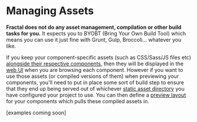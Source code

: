 # Managing Assets

**Fractal does not do any asset management, compilation or other build tasks for you.** It expects you to BYOBT (Bring Your Own Build Tool) which means you can use it just fine with Grunt, Gulp, Broccoli... whatever you like.

If you keep your component-specific assets (such as CSS/Sass/JS files etc) [alongside their respective components](/docs/components/overview.md#compound-components), then they will be displayed in the [web UI](/docs/web/overview.md) when you are browsing each component. However if you want to use those assets (or compiled versions of them) when previewing your components, you'll need to put in place some sort of build step to ensure that they end up being served out of whichever [static asset directory](/docs/project-settings.md#static-assets-path) you have configured your project to use. You can then define a [preview layout](/docs/components/layouts.md) for your components which pulls these compiled assets in.

[examples coming soon]




